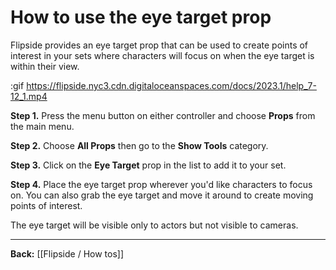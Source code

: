 # How to use the eye target prop

Flipside provides an eye target prop that can be used to create points of interest in your sets where characters will focus on when the eye target is within their view.

:gif https://flipside.nyc3.cdn.digitaloceanspaces.com/docs/2023.1/help_7-12_1.mp4

**Step 1.** Press the menu button on either controller and choose **Props** from the main menu.

**Step 2.** Choose **All Props** then go to the **Show Tools** category.

**Step 3.** Click on the **Eye Target** prop in the list to add it to your set.

**Step 4.** Place the eye target prop wherever you'd like characters to focus on. You can also grab the eye target and move it around to create moving points of interest.

The eye target will be visible only to actors but not visible to cameras.

---

**Back:** [[Flipside / How tos]]
